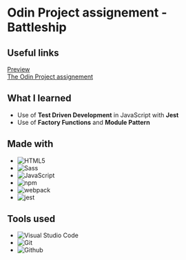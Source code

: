# Odin Project assignement - Battleship

## Useful links
<a href="https://nineinchclous.github.io/odin-battleship/">Preview</a> <br>
<a href="https://www.theodinproject.com/lessons/node-path-javascript-battleship">The Odin Project assignement</a>

## What I learned
- Use of **Test Driven Development** in JavaScript with **Jest**
- Use of **Factory Functions** and **Module Pattern**

## Made with
- ![HTML5](https://img.shields.io/badge/html5-%23323330.svg?style=for-the-badge&logo=html5&logoColor=%23E34F26)   
- ![Sass](https://img.shields.io/badge/Sass-%23323330.svg?style=for-the-badge&logo=sass&logoColor=pink)   
- ![JavaScript](https://img.shields.io/badge/javascript-%23323330.svg?style=for-the-badge&logo=javascript&logoColor=%23F7DF1E)
- ![npm](https://img.shields.io/badge/npm-%23323330.svg?style=for-the-badge&logo=npm&logoColor=red)
- ![webpack](https://img.shields.io/badge/webpack-%23323330.svg?style=for-the-badge&logo=webpack&logoColor=blue)
- ![jest](https://img.shields.io/badge/jest-%23323330.svg?style=for-the-badge&logo=webpack&logoColor=red)

## Tools used
- ![Visual Studio Code](https://img.shields.io/badge/Visual%20Studio%20Code-%23323330.svg?style=for-the-badge&logo=visual-studio-code&logoColor=blue)
- ![Git](https://img.shields.io/badge/Git-%23323330.svg?style=for-the-badge&logo=git&logoColor=orange)
- ![Github](https://img.shields.io/badge/Github-%23323330.svg?style=for-the-badge&logo=github&logoColor=gray)
